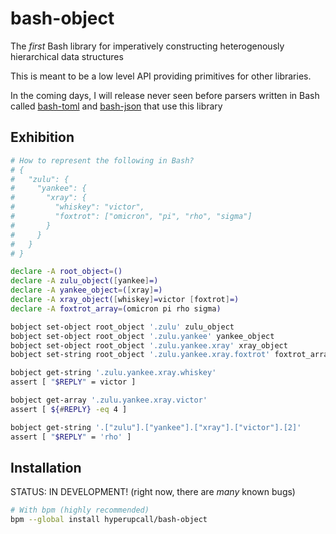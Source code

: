 # bash-object

The _first_ Bash library for imperatively constructing heterogenously hierarchical data structures

This is meant to be a low level API providing primitives for other libraries.

In the coming days, I will release never seen before parsers written in Bash called [bash-toml](https://github.com/hyperupcall/bash-toml) and [bash-json](https://github.com/hyperupcall/bash-json) that use this library

## Exhibition

```sh
# How to represent the following in Bash?
# {
#   "zulu": {
#     "yankee": {
#       "xray": {
#         "whiskey": "victor",
#         "foxtrot": ["omicron", "pi", "rho", "sigma"]
#       }
#     }
#   }
# }

declare -A root_object=()
declare -A zulu_object([yankee]=)
declare -A yankee_object=([xray]=)
declare -A xray_object([whiskey]=victor [foxtrot]=)
declare -A foxtrot_array=(omicron pi rho sigma)

bobject set-object root_object '.zulu' zulu_object
bobject set-object root_object '.zulu.yankee' yankee_object
bobject set-object root_object '.zulu.yankee.xray' xray_object
bobject set-string root_object '.zulu.yankee.xray.foxtrot' foxtrot_array

bobject get-string '.zulu.yankee.xray.whiskey'
assert [ "$REPLY" = victor ]

bobject get-array '.zulu.yankee.xray.victor'
assert [ ${#REPLY} -eq 4 ]

bobject get-string '.["zulu"].["yankee"].["xray"].["victor"].[2]'
assert [ "$REPLY" = 'rho' ]
```

## Installation

STATUS: IN DEVELOPMENT! (right now, there are _many_ known bugs)

```sh
# With bpm (highly recommended)
bpm --global install hyperupcall/bash-object
```
